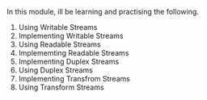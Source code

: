 In this module, ill be learning and practising the following.

1. Using Writable Streams
2. Implementing Writable Streams
3. Using Readable Streams
4. Implememting Readable Streams
5. Implementing Duplex Streams
6. Using Duplex Streams
7. Implementing Transfrom Streams
8. Using Transform Streams
